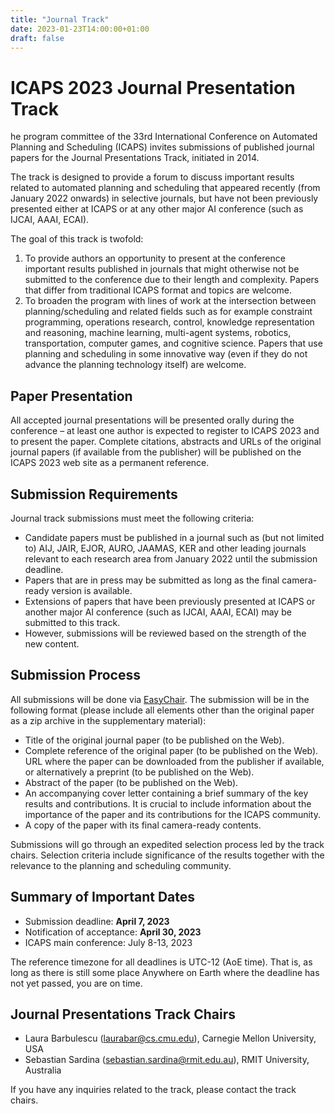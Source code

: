 ```yaml
---
title: "Journal Track"
date: 2023-01-23T14:00:00+01:00
draft: false
---
```


# ICAPS 2023 Journal Presentation Track

he program committee of the 33rd International Conference on Automated Planning and Scheduling (ICAPS) invites submissions of published journal papers for the Journal Presentations Track, initiated in 2014.

The track is designed to provide a forum to discuss important results related to automated planning and scheduling that appeared recently (from January 2022 onwards) in selective journals, but have not been previously presented either at ICAPS or at any other major AI conference (such as IJCAI, AAAI, ECAI).

The goal of this track is twofold:

1. To provide authors an opportunity to present at the conference important results published in journals that might otherwise not be submitted to the conference due to their length and complexity. Papers that differ from traditional ICAPS format and topics are welcome.
2. To broaden the program with lines of work at the intersection between planning/scheduling and related fields such as for example constraint programming, operations research, control, knowledge representation and reasoning, machine learning, multi-agent systems, robotics, transportation, computer games, and cognitive science. Papers that use planning and scheduling in some innovative way (even if they do not advance the planning technology itself) are welcome.

## Paper Presentation

All accepted journal presentations will be presented orally during the conference – at least one author is expected to register to ICAPS 2023 and to present the paper. Complete citations, abstracts and URLs of the original journal papers (if available from the publisher) will be published on the ICAPS 2023 web site as a permanent reference.



## Submission Requirements

Journal track submissions must meet the following criteria:

* Candidate papers must be published in a journal such as (but not limited to) AIJ, JAIR, EJOR, AURO, JAAMAS, KER and other leading journals relevant to each research area from January 2022 until the submission deadline.
* Papers that are in press may be submitted as long as the final camera-ready version is available.
* Extensions of papers that have been previously presented at ICAPS or another major AI conference (such as IJCAI, AAAI, ECAI) may be submitted to this track.
* However, submissions will be reviewed based on the strength of the new content.


## Submission Process

All submissions will be done via [EasyChair](https://www.easychair.org/conferences/?conf=icaps23). The submission will be in the following format (please include all elements other than the original paper as a zip archive in the supplementary material):

* Title of the original journal paper (to be published on the Web).
* Complete reference of the original paper (to be published on the Web).
URL where the paper can be downloaded from the publisher if available, or alternatively a preprint (to be published on the Web).
* Abstract of the paper (to be published on the Web).
* An accompanying cover letter containing a brief summary of the key results and contributions. It is crucial to include information about the importance of the paper and its contributions for the ICAPS community.
* A copy of the paper with its final camera-ready contents.


Submissions will go through an expedited selection process led by the track chairs. Selection criteria include significance of the results together with the relevance to the planning and scheduling community.

## Summary of Important Dates

* Submission deadline: **April 7, 2023**
* Notification of acceptance: **April 30, 2023**
* ICAPS main conference: July 8-13, 2023

The reference timezone for all deadlines is UTC-12 (AoE time). That is, as long as there is still some place Anywhere on Earth where the deadline has not yet passed, you are on time.

## Journal Presentations Track Chairs

* Laura Barbulescu  (<laurabar@cs.cmu.edu>), Carnegie Mellon University, USA
* Sebastian Sardina (<sebastian.sardina@rmit.edu.au>), RMIT University, Australia


If you have any inquiries related to the track, please contact the track chairs.








